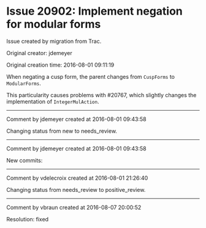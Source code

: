 # Issue 20902: Implement negation for modular forms

Issue created by migration from Trac.

Original creator: jdemeyer

Original creation time: 2016-08-01 09:11:19

When negating a cusp form, the parent changes from `CuspForms` to `ModularForms`.

This particularity causes problems with #20767, which slightly changes the implementation of `IntegerMulAction`.


---

Comment by jdemeyer created at 2016-08-01 09:43:58

Changing status from new to needs_review.


---

Comment by jdemeyer created at 2016-08-01 09:43:58

New commits:


---

Comment by vdelecroix created at 2016-08-01 21:26:40

Changing status from needs_review to positive_review.


---

Comment by vbraun created at 2016-08-07 20:00:52

Resolution: fixed
